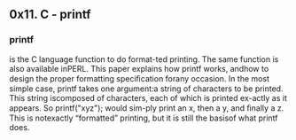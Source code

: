 ## 0x11. C - printf

 

### printf
 is the C language function to do format-ted printing. The same function is also available inPERL. This paper explains how
 printf
 works, andhow to design the proper formatting speciﬁcation forany occasion.
In the most simple case,
 printf takes one argument:a string of characters to be printed. This string iscomposed of characters, each of which is printed ex-actly as it appears. 
 So printf("xyz");
 would sim-ply print an x, then a y, and ﬁnally a z. This is notexactly “formatted” printing, but it is still the basisof what printf does.
